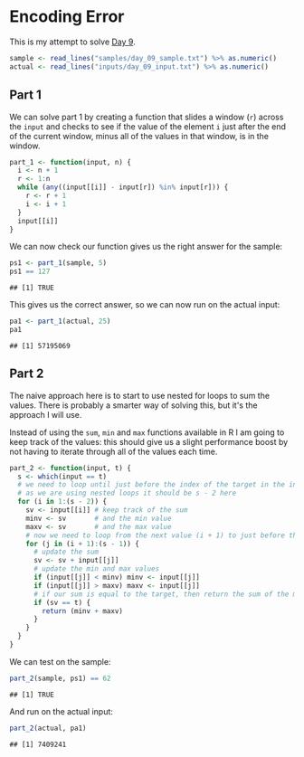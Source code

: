 # Encoding Error



This is my attempt to solve [Day 9](https://adventofcode.com/2020/day/9).


```r
sample <- read_lines("samples/day_09_sample.txt") %>% as.numeric()
actual <- read_lines("inputs/day_09_input.txt") %>% as.numeric()
```

## Part 1

We can solve part 1 by creating a function that slides a window (`r`) across the `input` and checks to see if the value
of the element `i` just after the end of the current window, minus all of the values in that window, is in the window.
  

```r
part_1 <- function(input, n) {
  i <- n + 1
  r <- 1:n
  while (any((input[[i]] - input[r]) %in% input[r])) {
    r <- r + 1
    i <- i + 1
  }
  input[[i]]
}
```

We can now check our function gives us the right answer for the sample:


```r
ps1 <- part_1(sample, 5)
ps1 == 127
```

```
## [1] TRUE
```

This gives us the correct answer, so we can now run on the actual input:


```r
pa1 <- part_1(actual, 25)
pa1
```

```
## [1] 57195069
```

## Part 2

The naive approach here is to start to use nested for loops to sum the values. There is probably a smarter way of
solving this, but it's the approach I will use.

Instead of using the `sum`, `min` and `max` functions available in R I am going to keep track of the values: this should
give us a slight performance boost by not having to iterate through all of the values each time.


```r
part_2 <- function(input, t) {
  s <- which(input == t)
  # we need to loop until just before the index of the target in the input
  # as we are using nested loops it should be s - 2 here
  for (i in 1:(s - 2)) {
    sv <- input[[i]] # keep track of the sum
    minv <- sv       # and the min value
    maxv <- sv       # and the max value
    # now we need to loop from the next value (i + 1) to just before the target
    for (j in (i + 1):(s - 1)) {
      # update the sum
      sv <- sv + input[[j]]
      # update the min and max values
      if (input[[j]] < minv) minv <- input[[j]]
      if (input[[j]] > maxv) maxv <- input[[j]]
      # if our sum is equal to the target, then return the sum of the min and max value
      if (sv == t) {
        return (minv + maxv)
      }
    }
  }
}
```

We can test on the sample:


```r
part_2(sample, ps1) == 62
```

```
## [1] TRUE
```

And run on the actual input:


```r
part_2(actual, pa1)
```

```
## [1] 7409241
```
